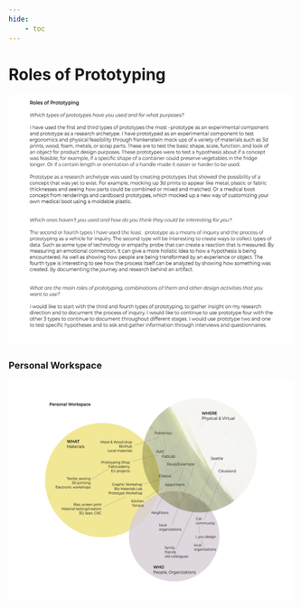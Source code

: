 ```yaml
---
hide:
    - toc
---
```




# Roles of Prototyping
![1_RolesofPrototyping](../images/1Term/2_DesignStudio/1_RolesofPrototyping.png)


### Personal Workspace
![2_PersonalWorkspace](../images/1Term/2_DesignStudio/2_PersonalWorkspace.png)
